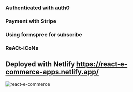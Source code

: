 ### Authenticated with auth0

### Payment with Stripe

### Using formspree for subscribe

### ReACt-iCoNs

## Deployed with Netlify https://react-e-commerce-apps.netlify.app/

![react-e-commerce](/react-e-commerce.gif)
